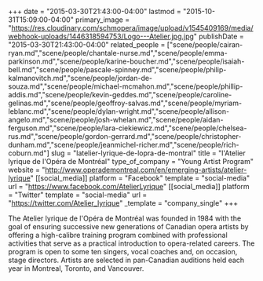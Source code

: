 +++
date = "2015-03-30T21:43:00-04:00"
lastmod = "2015-10-31T15:09:00-04:00"
primary_image = "https://res.cloudinary.com/schmopera/image/upload/v1545409169/media/webhook-uploads/1446318594753/Logo---Atelier.jpg.jpg"
publishDate = "2015-03-30T21:43:00-04:00"
related_people = ["scene/people/cairan-ryan.md","scene/people/chantale-nurse.md","scene/people/emma-parkinson.md","scene/people/karine-boucher.md","scene/people/isaiah-bell.md","scene/people/pascale-spinney.md","scene/people/philip-kalmanovitch.md","scene/people/jordan-de-souza.md","scene/people/michael-mcmahon.md","scene/people/phillip-addis.md","scene/people/kevin-geddes.md","scene/people/caroline-gelinas.md","scene/people/geoffroy-salvas.md","scene/people/myriam-leblanc.md","scene/people/dylan-wright.md","scene/people/allison-angelo.md","scene/people/josh-whelan.md","scene/people/aidan-ferguson.md","scene/people/lara-ciekiewicz.md","scene/people/chelsea-rus.md","scene/people/gordon-gerrard.md","scene/people/christopher-dunham.md","scene/people/jeanmichel-richer.md","scene/people/rich-coburn.md"]
slug = "latelier-lyrique-de-lopra-de-montral"
title = "l&#039;Atelier lyrique de l&#039;Opéra de Montréal"
type_of_company = "Young Artist Program"
website = "http://www.operademontreal.com/en/emerging-artists/atelier-lyrique"
[[social_media]]
platform = "Facebook"
template = "social-media"
url = "https://www.facebook.com/AtelierLyrique"
[[social_media]]
platform = "Twitter"
template = "social-media"
url = "https://twitter.com/Atelier_lyrique"
_template = "company_single"
+++

<p>
	The Atelier lyrique de l'Opéra de Montréal was founded in 1984 with the goal of ensuring successive new generations of Canadian opera artists by offering a high-calibre training program combined with professional activities that serve as a practical introduction to opera-related careers. The program is open to some ten singers, vocal coaches and, on occasion, stage directors. Artists are selected in pan-Canadian auditions held each year in Montreal, Toronto, and Vancouver.
</p>
